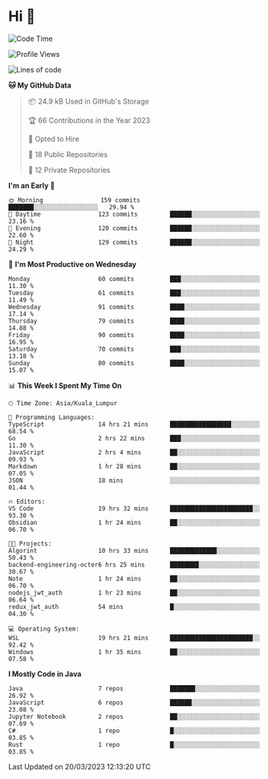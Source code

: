 <h1>Hi 👋</h1>

<!--START_SECTION:waka-->
![Code Time](http://img.shields.io/badge/Code%20Time-85%20hrs%2058%20mins-blue)

![Profile Views](http://img.shields.io/badge/Profile%20Views-28-blue)

![Lines of code](https://img.shields.io/badge/From%20Hello%20World%20I%27ve%20Written-654.4%20thousand%20lines%20of%20code-blue)

**🐱 My GitHub Data** 

> 📦 24.9 kB Used in GitHub's Storage 
 > 
> 🏆 66 Contributions in the Year 2023
 > 
> 💼 Opted to Hire
 > 
> 📜 18 Public Repositories 
 > 
> 🔑 12 Private Repositories 
 > 
**I'm an Early 🐤** 

```text
🌞 Morning                159 commits         ███████░░░░░░░░░░░░░░░░░░   29.94 % 
🌆 Daytime                123 commits         ██████░░░░░░░░░░░░░░░░░░░   23.16 % 
🌃 Evening                120 commits         ██████░░░░░░░░░░░░░░░░░░░   22.60 % 
🌙 Night                  129 commits         ██████░░░░░░░░░░░░░░░░░░░   24.29 % 
```
📅 **I'm Most Productive on Wednesday** 

```text
Monday                   60 commits          ███░░░░░░░░░░░░░░░░░░░░░░   11.30 % 
Tuesday                  61 commits          ███░░░░░░░░░░░░░░░░░░░░░░   11.49 % 
Wednesday                91 commits          ████░░░░░░░░░░░░░░░░░░░░░   17.14 % 
Thursday                 79 commits          ████░░░░░░░░░░░░░░░░░░░░░   14.88 % 
Friday                   90 commits          ████░░░░░░░░░░░░░░░░░░░░░   16.95 % 
Saturday                 70 commits          ███░░░░░░░░░░░░░░░░░░░░░░   13.18 % 
Sunday                   80 commits          ████░░░░░░░░░░░░░░░░░░░░░   15.07 % 
```


📊 **This Week I Spent My Time On** 

```text
🕑︎ Time Zone: Asia/Kuala_Lumpur

💬 Programming Languages: 
TypeScript               14 hrs 21 mins      █████████████████░░░░░░░░   68.54 % 
Go                       2 hrs 22 mins       ███░░░░░░░░░░░░░░░░░░░░░░   11.30 % 
JavaScript               2 hrs 4 mins        ██░░░░░░░░░░░░░░░░░░░░░░░   09.93 % 
Markdown                 1 hr 28 mins        ██░░░░░░░░░░░░░░░░░░░░░░░   07.05 % 
JSON                     18 mins             ░░░░░░░░░░░░░░░░░░░░░░░░░   01.44 % 

🔥 Editors: 
VS Code                  19 hrs 32 mins      ███████████████████████░░   93.30 % 
Obsidian                 1 hr 24 mins        ██░░░░░░░░░░░░░░░░░░░░░░░   06.70 % 

🐱‍💻 Projects: 
Algorint                 10 hrs 33 mins      █████████████░░░░░░░░░░░░   50.43 % 
backend-engineering-octer6 hrs 25 mins       ████████░░░░░░░░░░░░░░░░░   30.67 % 
Note                     1 hr 24 mins        ██░░░░░░░░░░░░░░░░░░░░░░░   06.70 % 
nodejs_jwt_auth          1 hr 23 mins        ██░░░░░░░░░░░░░░░░░░░░░░░   06.64 % 
redux_jwt_auth           54 mins             █░░░░░░░░░░░░░░░░░░░░░░░░   04.30 % 

💻 Operating System: 
WSL                      19 hrs 21 mins      ███████████████████████░░   92.42 % 
Windows                  1 hr 35 mins        ██░░░░░░░░░░░░░░░░░░░░░░░   07.58 % 
```

**I Mostly Code in Java** 

```text
Java                     7 repos             ███████░░░░░░░░░░░░░░░░░░   26.92 % 
JavaScript               6 repos             ██████░░░░░░░░░░░░░░░░░░░   23.08 % 
Jupyter Notebook         2 repos             ██░░░░░░░░░░░░░░░░░░░░░░░   07.69 % 
C#                       1 repo              █░░░░░░░░░░░░░░░░░░░░░░░░   03.85 % 
Rust                     1 repo              █░░░░░░░░░░░░░░░░░░░░░░░░   03.85 % 
```




 Last Updated on 20/03/2023 12:13:20 UTC
<!--END_SECTION:waka-->
